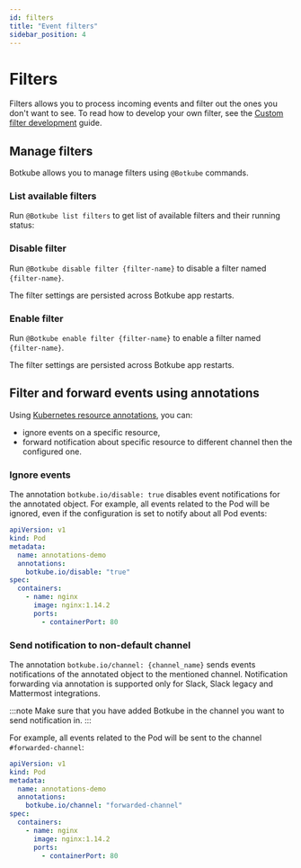 ```yaml
---
id: filters
title: "Event filters"
sidebar_position: 4
---
```


# Filters

Filters allows you to process incoming events and filter out the ones you don't want to see.
To read how to develop your own filter, see the [Custom filter development](./development.md) guide.

## Manage filters

Botkube allows you to manage filters using `@Botkube` commands.

### List available filters

Run `@Botkube list filters` to get list of available filters and their running status:

### Disable filter

Run `@Botkube disable filter {filter-name}` to disable a filter named `{filter-name}`.

The filter settings are persisted across Botkube app restarts.

### Enable filter

Run `@Botkube enable filter {filter-name}` to enable a filter named `{filter-name}`.

The filter settings are persisted across Botkube app restarts.

## Filter and forward events using annotations

Using [Kubernetes resource annotations](https://kubernetes.io/docs/concepts/overview/working-with-objects/annotations/), you can:

- ignore events on a specific resource,
- forward notification about specific resource to different channel then the configured one.

### Ignore events

The annotation `botkube.io/disable: true` disables event notifications for the annotated object.
For example, all events related to the Pod will be ignored, even if the configuration is set to notify about all Pod events:

```yaml
apiVersion: v1
kind: Pod
metadata:
  name: annotations-demo
  annotations:
    botkube.io/disable: "true"
spec:
  containers:
    - name: nginx
      image: nginx:1.14.2
      ports:
        - containerPort: 80
```

### Send notification to non-default channel

The annotation `botkube.io/channel: {channel_name}` sends events notifications of the annotated object to the mentioned channel.
Notification forwarding via annotation is supported only for Slack, Slack legacy and Mattermost integrations.

:::note
Make sure that you have added Botkube in the channel you want to send notification in.
:::

For example, all events related to the Pod will be sent to the channel `#forwarded-channel`:

```yaml
apiVersion: v1
kind: Pod
metadata:
  name: annotations-demo
  annotations:
    botkube.io/channel: "forwarded-channel"
spec:
  containers:
    - name: nginx
      image: nginx:1.14.2
      ports:
        - containerPort: 80
```
